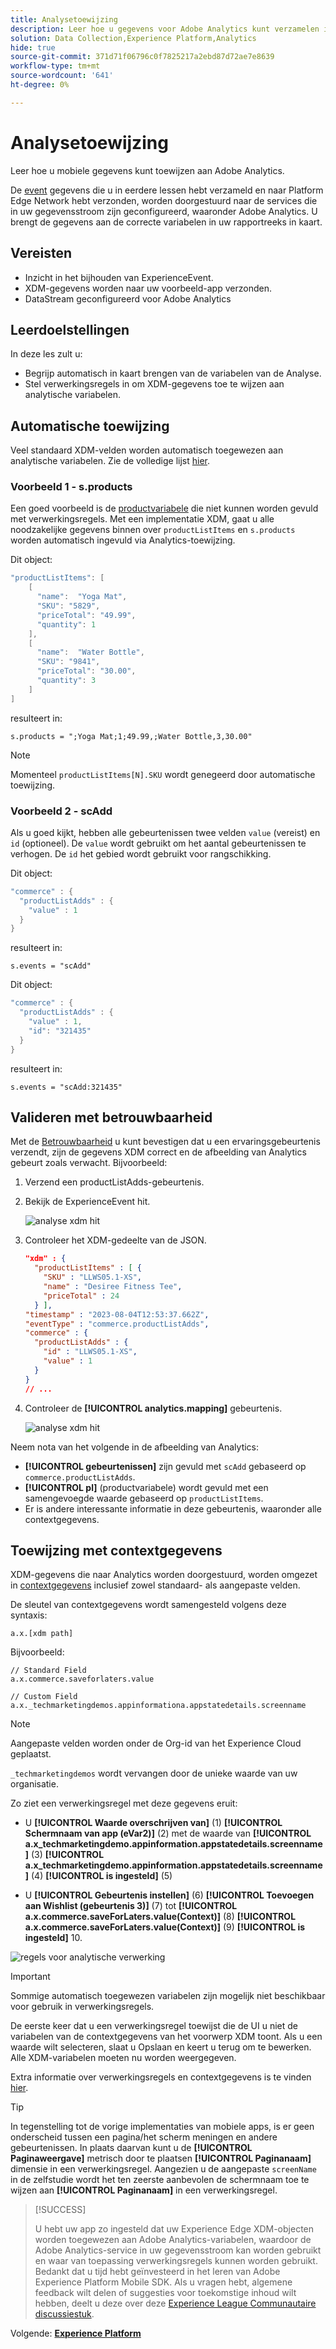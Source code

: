 ```yaml
---
title: Analysetoewijzing
description: Leer hoe u gegevens voor Adobe Analytics kunt verzamelen in een mobiele app.
solution: Data Collection,Experience Platform,Analytics
hide: true
source-git-commit: 371d71f06796c0f7825217a2ebd87d72ae7e8639
workflow-type: tm+mt
source-wordcount: '641'
ht-degree: 0%

---
```


# Analysetoewijzing

Leer hoe u mobiele gegevens kunt toewijzen aan Adobe Analytics.

De [event](events.md) gegevens die u in eerdere lessen hebt verzameld en naar Platform Edge Network hebt verzonden, worden doorgestuurd naar de services die in uw gegevensstroom zijn geconfigureerd, waaronder Adobe Analytics. U brengt de gegevens aan de correcte variabelen in uw rapportreeks in kaart.

## Vereisten

* Inzicht in het bijhouden van ExperienceEvent.
* XDM-gegevens worden naar uw voorbeeld-app verzonden.
* DataStream geconfigureerd voor Adobe Analytics

## Leerdoelstellingen

In deze les zult u:

* Begrijp automatisch in kaart brengen van de variabelen van de Analyse.
* Stel verwerkingsregels in om XDM-gegevens toe te wijzen aan analytische variabelen.

## Automatische toewijzing

Veel standaard XDM-velden worden automatisch toegewezen aan analytische variabelen. Zie de volledige lijst [hier](https://experienceleague.adobe.com/docs/experience-platform/edge/data-collection/adobe-analytics/automatically-mapped-vars.html?lang=en).

### Voorbeeld 1 - s.products

Een goed voorbeeld is de [productvariabele](https://experienceleague.adobe.com/docs/analytics/implementation/vars/page-vars/products.html?lang=en) die niet kunnen worden gevuld met verwerkingsregels. Met een implementatie XDM, gaat u alle noodzakelijke gegevens binnen over `productListItems` en `s.products` worden automatisch ingevuld via Analytics-toewijzing.

Dit object:

```swift
"productListItems": [
    [
      "name":  "Yoga Mat",
      "SKU": "5829",
      "priceTotal": "49.99",
      "quantity": 1
    ],
    [
      "name":  "Water Bottle",
      "SKU": "9841",
      "priceTotal": "30.00",
      "quantity": 3
    ]
]
```

resulteert in:

```
s.products = ";Yoga Mat;1;49.99,;Water Bottle,3,30.00"
```

>[!NOTE]
>
>Momenteel `productListItems[N].SKU` wordt genegeerd door automatische toewijzing.


### Voorbeeld 2 - scAdd

Als u goed kijkt, hebben alle gebeurtenissen twee velden `value` (vereist) en `id` (optioneel). De `value` wordt gebruikt om het aantal gebeurtenissen te verhogen. De `id` het gebied wordt gebruikt voor rangschikking.

Dit object:

```swift
"commerce" : {
  "productListAdds" : {
    "value" : 1
  }
}
```

resulteert in:

```
s.events = "scAdd"
```

Dit object:

```swift
"commerce" : {
  "productListAdds" : {
    "value" : 1,
    "id": "321435"
  }
}
```

resulteert in:

```
s.events = "scAdd:321435"
```

## Valideren met betrouwbaarheid

Met de [Betrouwbaarheid](assurance.md) u kunt bevestigen dat u een ervaringsgebeurtenis verzendt, zijn de gegevens XDM correct en de afbeelding van Analytics gebeurt zoals verwacht. Bijvoorbeeld:

1. Verzend een productListAdds-gebeurtenis.

1. Bekijk de ExperienceEvent hit.

   ![analyse xdm hit](assets/analytics-assurance-experiencevent.png)

1. Controleer het XDM-gedeelte van de JSON.

   ```json
   "xdm" : {
     "productListItems" : [ {
       "SKU" : "LLWS05.1-XS",
       "name" : "Desiree Fitness Tee",
       "priceTotal" : 24
     } ],
   "timestamp" : "2023-08-04T12:53:37.662Z",
   "eventType" : "commerce.productListAdds",
   "commerce" : {
     "productListAdds" : {
       "id" : "LLWS05.1-XS",
       "value" : 1
     }
   }
   // ...
   ```

1. Controleer de **[!UICONTROL analytics.mapping]** gebeurtenis.

   ![analyse xdm hit](assets/analytics-assurance-mapping.png)

Neem nota van het volgende in de afbeelding van Analytics:

* **[!UICONTROL gebeurtenissen]** zijn gevuld met `scAdd` gebaseerd op `commerce.productListAdds`.
* **[!UICONTROL pl]** (productvariabele) wordt gevuld met een samengevoegde waarde gebaseerd op `productListItems`.
* Er is andere interessante informatie in deze gebeurtenis, waaronder alle contextgegevens.


## Toewijzing met contextgegevens

XDM-gegevens die naar Analytics worden doorgestuurd, worden omgezet in [contextgegevens](https://experienceleague.adobe.com/docs/mobile-services/ios/getting-started-ios/proc-rules.html?lang=en) inclusief zowel standaard- als aangepaste velden.

De sleutel van contextgegevens wordt samengesteld volgens deze syntaxis:

```
a.x.[xdm path]
```

Bijvoorbeeld:

```
// Standard Field
a.x.commerce.saveforlaters.value

// Custom Field
a.x._techmarketingdemos.appinformationa.appstatedetails.screenname
```

>[!NOTE]
>
>Aangepaste velden worden onder de Org-id van het Experience Cloud geplaatst.
>
>`_techmarketingdemos` wordt vervangen door de unieke waarde van uw organisatie.


Zo ziet een verwerkingsregel met deze gegevens eruit:

* U **[!UICONTROL Waarde overschrijven van]** (1) **[!UICONTROL Schermnaam van app (eVar2)]** (2) met de waarde van **[!UICONTROL a.x_techmarketingdemo.appinformation.appstatedetails.screenname]** (3) **[!UICONTROL a.x_techmarketingdemo.appinformation.appstatedetails.screenname]** (4) **[!UICONTROL is ingesteld]** (5)

* U **[!UICONTROL Gebeurtenis instellen]** (6) **[!UICONTROL Toevoegen aan Wishlist (gebeurtenis 3)]** (7) tot **[!UICONTROL a.x.commerce.saveForLaters.value(Context)]** (8) **[!UICONTROL a.x.commerce.saveForLaters.value(Context)]** (9) **[!UICONTROL is ingesteld]** 10.

![regels voor analytische verwerking](assets/analytics-processing-rules.png)

>[!IMPORTANT]
>
>
>Sommige automatisch toegewezen variabelen zijn mogelijk niet beschikbaar voor gebruik in verwerkingsregels.
>
>
>De eerste keer dat u een verwerkingsregel toewijst die de UI u niet de variabelen van de contextgegevens van het voorwerp XDM toont. Als u een waarde wilt selecteren, slaat u Opslaan en keert u terug om te bewerken. Alle XDM-variabelen moeten nu worden weergegeven.


Extra informatie over verwerkingsregels en contextgegevens is te vinden [hier](https://experienceleague.adobe.com/docs/analytics-learn/tutorials/implementation/implementation-basics/map-contextdata-variables-into-props-and-evars-with-processing-rules.html?lang=en).

>[!TIP]
>
>In tegenstelling tot de vorige implementaties van mobiele apps, is er geen onderscheid tussen een pagina/het scherm meningen en andere gebeurtenissen. In plaats daarvan kunt u de **[!UICONTROL Paginaweergave]** metrisch door te plaatsen **[!UICONTROL Paginanaam]** dimensie in een verwerkingsregel. Aangezien u de aangepaste `screenName` in de zelfstudie wordt het ten zeerste aanbevolen de schermnaam toe te wijzen aan **[!UICONTROL Paginanaam]** in een verwerkingsregel.

>[!SUCCESS]
>
>U hebt uw app zo ingesteld dat uw Experience Edge XDM-objecten worden toegewezen aan Adobe Analytics-variabelen, waardoor de Adobe Analytics-service in uw gegevensstroom kan worden gebruikt en waar van toepassing verwerkingsregels kunnen worden gebruikt.<br/> Bedankt dat u tijd hebt geïnvesteerd in het leren van Adobe Experience Platform Mobile SDK. Als u vragen hebt, algemene feedback wilt delen of suggesties voor toekomstige inhoud wilt hebben, deelt u deze over deze [Experience League Communautaire discussiestuk](https://experienceleaguecommunities.adobe.com/t5/adobe-experience-platform-launch/tutorial-discussion-implement-adobe-experience-cloud-in-mobile/td-p/443796).

Volgende: **[Experience Platform](platform.md)**
